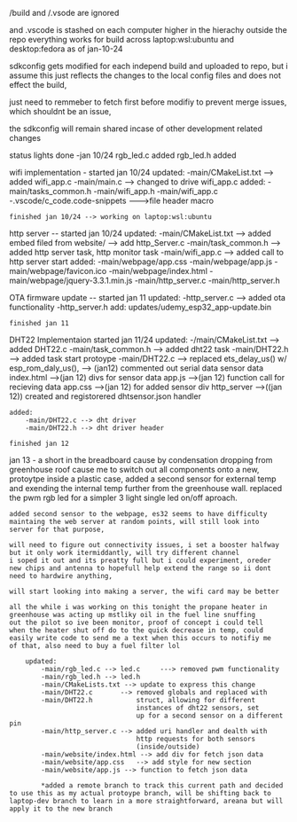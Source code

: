 /build and /.vsode are ignored 

and .vscode is stashed on each computer higher in the hierachy outside the repo
everything works for build across laptop:wsl:ubuntu and desktop:fedora as of
jan-10-24

sdkconfig gets modified for each independ build and uploaded to repo,
but i assume this just reflects the changes to the local config files and 
does not effect the build,

just need to remmeber to fetch first before modifiy to prevent merge issues,
which shouldnt be an issue,

the sdkconfig will remain shared incase of other development related changes

status lights done -jan 10/24
    rgb_led.c added
    rgb_led.h added

wifi implementation - started jan 10/24
    updated:
        -main/CMakeList.txt     --> added wifi_app.c
        -main/main.c            --> changed to drive wifi_app.c
    added:
        -main/tasks_common.h
        -main/wifi_app.h
        -main/wifi_app.c
        -.vscode/c_code.code-snippets   --->file header macro

    finished jan 10/24 --> working on laptop:wsl:ubuntu

http server -- started jan 10/24
    updated:
        -main/CMakeList.txt --> added embed filed from website/
                            --> add http_Server.c
        -main/task_common.h --> added http server task, http monitor task
        -main/wifi_app.c --> added call to http server start
    added:
        -main/webpage/app.css
        -main/webpage/app.js
        -main/webpage/favicon.ico
        -main/webpage/index.html
        -main/webpage/jquery-3.3.1.min.js
        -main/http_server.c
        -main/http_server.h

OTA firmware update -- started jan 11
    updated:
        -http_server.c --> added ota functionality
        -http_server.h
    add:
        updates/udemy_esp32_app-update.bin

    finished jan 11

DHT22 Implementaion started jan 11/24
    updated:
        -/main/CMakeList.txt --> added DHT22.c
        -main/task_common.h --> added dht22 task
        -main/DHT22.h --> added task start protoype
        -main/DHT22.c --> replaced ets_delay_us() w/ esp_rom_daly_us(), 
                      --> (jan12) commented out serial data sensor data
        index.html -->(jan 12) divs for sensor data
        app.js -->(jan 12) function call for recieving data
        app.css -->(jan 12) for added sensor div
        http_server -->((jan 12)) created and registorered dhtsensor.json handler

    added:
        -main/DHT22.c --> dht driver
        -main/DHT22.h --> dht driver header

    finished jan 12

jan 13 - a short in the breadboard cause by condensation dropping from
    greenhouse roof cause me to switch out all components onto a new,
    protoytpe inside a plastic case, added a second sensor for external temp and exending the internal temp further from the greenhouse wall. replaced the 
    pwm rgb led for a simpler 3 light single led on/off aproach.

    added second sensor to the webpage, es32 seems to have difficulty
    maintaing the web server at random points, will still look into
    server for that purpose, 

    will need to figure out connectivity issues, i set a booster halfway but it only work itermiddantly, will try different channel
    i soped it out and its preatty full but i could experiment, oreder
    new chips and antenna to hopefull help extend the range so ii dont need to hardwire anything, 

    will start looking into making a server, the wifi card may be better

    all the while i was working on this tonight the propane heater in 
    greenhouse was acting up mstliky oil in the fuel line snuffing
    out the pilot so ive been monitor, proof of concept i could tell
    when the heater shut off do to the quick decrease in temp, could
    easily write code to send me a text when this occurs to notifiy me
    of that, also need to buy a fuel filter lol

        updated:
            -main/rgb_led.c --> led.c     ---> removed pwm functionality
            -main/rgb_led.h --> led.h
            -main/CMakeLists.txt --> update to express this change
            -main/DHT22.c       --> removed globals and replaced with
            -main/DHT22.h           struct, allowing for different
                                    instances of dht22 sensors, set
                                    up for a second sensor on a different pin
            -main/http_server.c --> added uri handler and dealth with   
                                    http requests for both sensors
                                    (inside/outside)
            -main/website/index.html --> add div for fetch json data
            -main/website/app.css   --> add style for new section
            -main/website/app.js --> function to fetch json data

            *added a remote branch to track this current path and decided to use this as my actual protoype branch, will be shifting back to laptop-dev branch to learn in a more straightforward, areana but will apply it to the new branch



    
